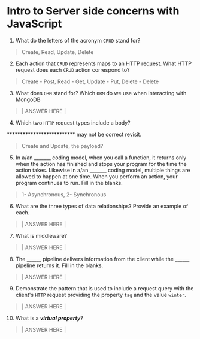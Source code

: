 # Intro to Server side concerns with JavaScript
01. What do the letters of the acronym `CRUD` stand for?

  > Create, Read, Update, Delete

02. Each action that `CRUD` represents maps to an HTTP request. What HTTP request does each `CRUD` action correspond to?

  > Create - Post, Read - Get, Update - Put, Delete - Delete

03. What does `ORM` stand for? Which `ORM` do we use when interacting with MongoDB

  > | ANSWER HERE |

04. Which two `HTTP` request types include a body?

************************** may not be correct revisit.
  > Create and Update, the payload?

05. In a/an _______ coding model, when you call a function, it returns only when the action has finished and stops your program for the time the action takes. Likewise in a/an _______ coding model, multiple things are allowed to happen at one time. When you perform an action, your program continues to run.  Fill in the blanks.

  > 1- Asynchronous, 2- Synchronous

06. What are the three types of data relationships? Provide an example of each.

  > | ANSWER HERE |

07. What is middleware?

  > | ANSWER HERE |

08. The ______ pipeline delivers information from the client while the ______ pipeline returns it. Fill in the blanks. 

  > | ANSWER HERE |

09. Demonstrate the pattern that is used to include a request query with the client's `HTTP` request providing the property `tag` and the value `winter`.

  > | ANSWER HERE |

10. What is a ***virtual property***?

  > | ANSWER HERE |

